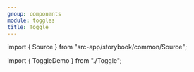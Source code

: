 ```yaml
---
group: components
module: toggles
title: Toggle
---
```


import { Source } from "src-app/storybook/common/Source";

import { ToggleDemo } from "./Toggle";

<ToggleDemo />

<Source path="src-components/toggles/Toggle.tsx" />
